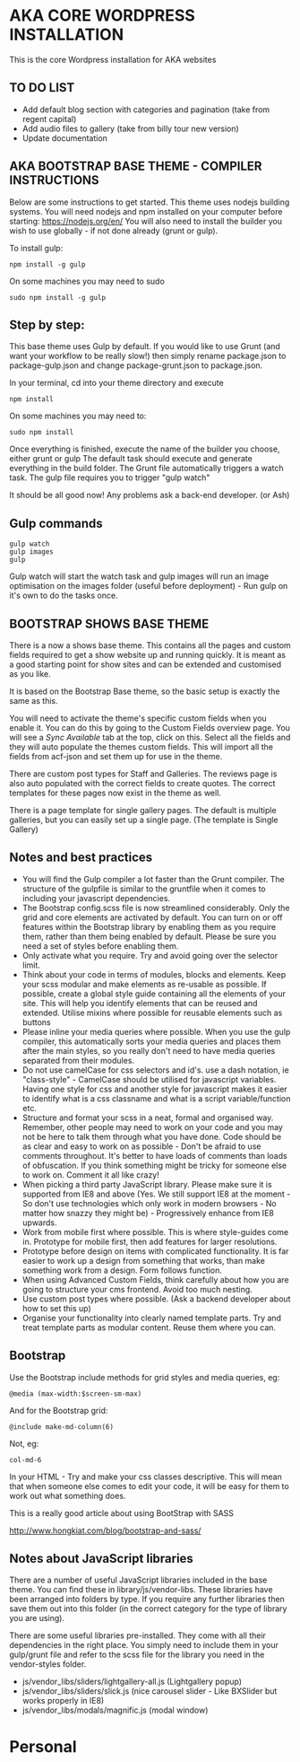 AKA CORE WORDPRESS INSTALLATION
===============================

This is the core Wordpress installation for AKA websites


TO DO LIST
------------------------------------------------

- Add default blog section with categories and pagination (take from regent capital)
- Add audio files to gallery (take from billy tour new version)
- Update documentation


AKA BOOTSTRAP BASE THEME - COMPILER INSTRUCTIONS
------------------------------------------------

Below are some instructions to get started. This theme uses nodejs building systems.
You will need nodejs and npm installed on your computer before starting: https://nodejs.org/en/
You will also need to install the builder you wish to use globally - if not done already (grunt or gulp).

To install gulp:

    npm install -g gulp

On some machines you may need to sudo

    sudo npm install -g gulp

Step by step:
------------------------------------------------

This base theme uses Gulp by default. If you would like to use Grunt (and want your workflow to be really slow!) then simply rename package.json to package-gulp.json and change package-grunt.json to package.json.

In your terminal, cd into your theme directory and execute

    npm install

On some machines you may need to:

    sudo npm install

Once everything is finished, execute the name of the builder you choose, either grunt or gulp
   The default task should execute and generate everything in the build folder.
   The Grunt file automatically triggers a watch task. The gulp file requires you to trigger "gulp watch"

It should be all good now! Any problems ask a back-end developer. (or Ash)


Gulp commands
------------

    gulp watch
    gulp images
    gulp

Gulp watch will start the watch task and gulp images will run an image optimisation on the images folder (useful before deployment) - Run gulp on it's own to do the tasks once.

BOOTSTRAP SHOWS BASE THEME
------------------------------------------------

There is a now a shows base theme. This contains all the pages and custom fields required to get a show website up and running quickly. It is meant as a good starting point for show sites and can be extended and customised as you like.

It is based on the Bootstrap Base theme, so the basic setup is exactly the same as this.

You will need to activate the theme's specific custom fields when you enable it. You can do this by going to the Custom Fields overview page. You will see a *Sync Available* tab at the top, click on this. Select all the fields and they will auto populate the themes custom fields. This will import all the fields from acf-json and set them up for use in the theme.

There are custom post types for Staff and Galleries. The reviews page is also auto populated with the correct fields to create quotes. The correct templates for these pages now exist in the theme as well.

There is a page template for single gallery pages. The default is multiple galleries, but you can easily set up a single page. (The template is Single Gallery)

Notes and best practices
-----------

* You will find the Gulp compiler a lot faster than the Grunt compiler. The structure of the gulpfile is similar to the gruntfile when it comes to including your javascript dependencies.
* The Bootstrap config.scss file is now streamlined considerably. Only the grid and core elements are activated by default. You can turn on or off features within the Bootstrap library by enabling them as you require them, rather than them being enabled by default. Please be sure you need a set of styles before enabling them.
* Only activate what you require. Try and avoid going over the selector limit.
* Think about your code in terms of modules, blocks and elements. Keep your scss modular and make elements as re-usable as possible. If possible, create a global style guide containing all the elements of your site. This will help you identify elements that can be reused and extended. Utilise mixins where possible for reusable elements such as buttons
* Please inline your media queries where possible. When you use the gulp compiler, this automatically sorts your media queries and places them after the main styles, so you really don't need to have media queries separated from their modules.
* Do not use camelCase for css selectors and id's. use a dash notation, ie "class-style" - CamelCase should be utilised for javascript variables. Having one style for css and another style for javascript makes it easier to identify what is a css classname and what is a script variable/function etc.
* Structure and format your scss in a neat, formal and organised way. Remember, other people may need to work on your code and you may not be here to talk them through what you have done. Code should be as clear and easy to work on as possible - Don't be afraid to use comments throughout. It's better to have loads of comments than loads of obfuscation. If you think something might be tricky for someone else to work on. Comment it all like crazy!
* When picking a third party JavaScript library. Please make sure it is supported from IE8 and above (Yes. We still support IE8 at the moment - So don't use technologies which only work in modern browsers - No matter how snazzy they might be) - Progressively enhance from IE8 upwards.
* Work from mobile first where possible. This is where style-guides come in. Prototype for mobile first, then add features for larger resolutions.
* Prototype before design on items with complicated functionality. It is far easier to work up a design from something that works, than make something work from a design. Form follows function.
* When using Advanced Custom Fields, think carefully about how you are going to structure your cms frontend. Avoid too much nesting.
* Use custom post types where possible. (Ask a backend developer about how to set this up)
* Organise your functionality into clearly named template parts. Try and treat template parts as modular content. Reuse them where you can.


Bootstrap
-----------

Use the Bootstrap include methods for grid styles and media queries, eg:

    @media (max-width:$screen-sm-max)

And for the Bootstrap grid:

    @include make-md-column(6)

Not, eg:

    col-md-6

In your HTML - Try and make your css classes descriptive. This will mean that when someone else comes to edit your code, it will be easy for them to work out what something does.

This is a really good article about using BootStrap with SASS

http://www.hongkiat.com/blog/bootstrap-and-sass/

Notes about JavaScript libraries
-----------

There are a number of useful JavaScript libraries included in the base theme. You can find these in library/js/vendor-libs. These libraries have been arranged into folders by type. If you require any further libraries then save them out into this folder (in the correct category for the type of library you are using).

There are some useful libraries pre-installed. They come with all their dependencies in the right place. You simply need to include them in your gulp/grunt file and refer to the scss file for the library you need in the vendor-styles folder.

* js/vendor_libs/sliders/lightgallery-all.js (Lightgallery popup)
* js/vendor_libs/sliders/slick.js (nice carousel slider - Like BXSlider but works properly in IE8)
* js/vendor_libs/modals/magnific.js (modal window)
# Personal

